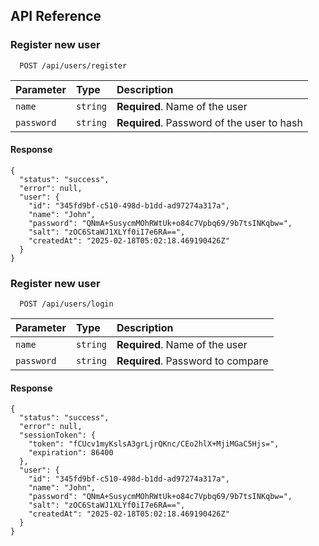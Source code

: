 ## API Reference

### Register new user

```http
  POST /api/users/register
```

| Parameter | Type     | Description                |
| :-------- | :------- | :------------------------- |
| `name` | `string` | **Required**. Name of the user |
| `password` | `string` | **Required**. Password of the user to hash |

#### Response

```
{
  "status": "success",
  "error": null,
  "user": {
    "id": "345fd9bf-c510-498d-b1dd-ad97274a317a",
    "name": "John",
    "password": "QNmA+SusycmMOhRWtUk+o84c7Vpbq69/9b7tsINKqbw=",
    "salt": "zOC6StaWJ1XLYf0iI7e6RA==",
    "createdAt": "2025-02-18T05:02:18.469190426Z"
  }
}
```

### Register new user

```http
  POST /api/users/login
```

| Parameter | Type     | Description                |
| :-------- | :------- | :------------------------- |
| `name` | `string` | **Required**. Name of the user |
| `password` | `string` | **Required**. Password to compare |

#### Response

```
{
  "status": "success",
  "error": null,
  "sessionToken": {
    "token": "fCUcv1myKslsA3grLjrQKnc/CEo2hlX+MjiMGaC5Hjs=",
    "expiration": 86400
  },
  "user": {
    "id": "345fd9bf-c510-498d-b1dd-ad97274a317a",
    "name": "John",
    "password": "QNmA+SusycmMOhRWtUk+o84c7Vpbq69/9b7tsINKqbw=",
    "salt": "zOC6StaWJ1XLYf0iI7e6RA==",
    "createdAt": "2025-02-18T05:02:18.469190426Z"
  }
}
```
